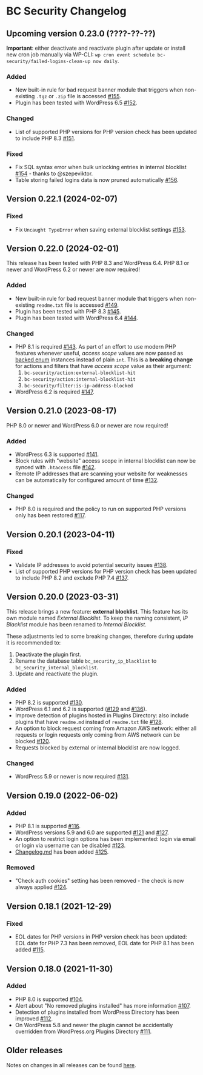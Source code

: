 # BC Security Changelog

## Upcoming version 0.23.0 (????-??-??)

**Important**: either deactivate and reactivate plugin after update or install new cron job manually via WP-CLI: `wp cron event schedule bc-security/failed-logins-clean-up now daily`.

### Added

* New built-in rule for bad request banner module that triggers when non-existing `.tgz` or `.zip` file is accessed [#155](https://github.com/chesio/bc-security/issues/155).
* Plugin has been tested with WordPress 6.5 [#152](https://github.com/chesio/bc-security/issues/152).

### Changed

* List of supported PHP versions for PHP version check has been updated to include PHP 8.3 [#151](https://github.com/chesio/bc-security/issues/151).

### Fixed

* Fix SQL syntax error when bulk unlocking entries in internal blocklist [#154](https://github.com/chesio/bc-security/pull/154) - thanks to @szepeviktor.
* Table storing failed logins data is now pruned automatically [#156](https://github.com/chesio/bc-security/issues/156).

## Version 0.22.1 (2024-02-07)

### Fixed

* Fix `Uncaught TypeError` when saving external blocklist settings [#153](https://github.com/chesio/bc-security/issues/153).

## Version 0.22.0 (2024-02-01)

This release has been tested with PHP 8.3 and WordPress 6.4. PHP 8.1 or newer and WordPress 6.2 or newer are now required!

### Added

* New built-in rule for bad request banner module that triggers when non-existing `readme.txt` file is accessed [#149](https://github.com/chesio/bc-security/issues/149).
* Plugin has been tested with PHP 8.3 [#145](https://github.com/chesio/bc-security/issues/145).
* Plugin has been tested with WordPress 6.4 [#144](https://github.com/chesio/bc-security/issues/144).

### Changed

* PHP 8.1 is required [#143](https://github.com/chesio/bc-security/issues/143). As part of an effort to use modern PHP features whenever useful, _access scope_ values are now passed as [backed enum](https://stitcher.io/blog/php-enums) instances instead of plain `int`. This is a **breaking change** for actions and filters that have _access scope_ value as their argument:
  1. `bc-security/action:external-blocklist-hit`
  2. `bc-security/action:internal-blocklist-hit`
  3. `bc-security/filter:is-ip-address-blocked`
* WordPress 6.2 is required [#147](https://github.com/chesio/bc-security/issues/147).

## Version 0.21.0 (2023-08-17)

PHP 8.0 or newer and WordPress 6.0 or newer are now required!

### Added

* WordPress 6.3 is supported [#141](https://github.com/chesio/bc-security/issues/141).
* Block rules with "website" access scope in internal blocklist can now be synced with `.htaccess` file [#142](https://github.com/chesio/bc-security/issues/142).
* Remote IP addresses that are scanning your website for weaknesses can be automatically for configured amount of time [#132](https://github.com/chesio/bc-security/issues/132).

### Changed

* PHP 8.0 is required and the policy to run on supported PHP versions only has been restored [#117](https://github.com/chesio/bc-security/issues/117).

## Version 0.20.1 (2023-04-11)

### Fixed

* Validate IP addresses to avoid potential security issues [#138](https://github.com/chesio/bc-security/issues/138).
* List of supported PHP versions for PHP version check has been updated to include PHP 8.2 and exclude PHP 7.4 [#137](https://github.com/chesio/bc-security/issues/137).

## Version 0.20.0 (2023-03-31)

This release brings a new feature: __external blocklist__. This feature has its own module named _External Blocklist_. To keep the naming consistent, _IP Blacklist_ module has been renamed to _Internal Blocklist_.

These adjustments led to some breaking changes, therefore during update it is recommended to:
1. Deactivate the plugin first.
2. Rename the database table `bc_security_ip_blacklist` to `bc_security_internal_blocklist`.
3. Update and reactivate the plugin.

### Added

* PHP 8.2 is supported [#130](https://github.com/chesio/bc-security/issues/130).
* WordPress 6.1 and 6.2 is supported ([#129](https://github.com/chesio/bc-security/issues/129) and [#136](https://github.com/chesio/bc-security/issues/136)).
* Improve detection of plugins hosted in Plugins Directory: also include plugins that have `readme.md` instead of `readme.txt` file [#128](https://github.com/chesio/bc-security/issues/128).
* An option to block request coming from Amazon AWS network: either all requests or login requests only coming from AWS network can be blocked [#120](https://github.com/chesio/bc-security/issues/120).
* Requests blocked by external or internal blocklist are now logged.

### Changed

* WordPress 5.9 or newer is now required [#131](https://github.com/chesio/bc-security/issues/131).

## Version 0.19.0 (2022-06-02)

### Added

* PHP 8.1 is supported [#116](https://github.com/chesio/bc-security/issues/116).
* WordPress versions 5.9 and 6.0 are supported [#121](https://github.com/chesio/bc-security/issues/121) and [#127](https://github.com/chesio/bc-security/issues/127).
* An option to restrict login options has been implemented: login via email or login via username can be disabled [#123](https://github.com/chesio/bc-security/issues/123).
* [Changelog.md](CHANGELOG.md) has been added [#125](https://github.com/chesio/bc-security/issues/125).

### Removed

* "Check auth cookies" setting has been removed - the check is now always applied [#124](https://github.com/chesio/bc-security/issues/124).

## Version 0.18.1 (2021-12-29)

### Fixed

* EOL dates for PHP versions in PHP version check has been updated: EOL date for PHP 7.3 has been removed, EOL date for PHP 8.1 has been added [#115](https://github.com/chesio/bc-security/issues/115).

## Version 0.18.0 (2021-11-30)

### Added

* PHP 8.0 is supported [#104](https://github.com/chesio/bc-security/issues/104).
* Alert about "No removed plugins installed" has more information [#107](https://github.com/chesio/bc-security/issues/107).
* Detection of plugins installed from WordPress Directory has been improved [#112](https://github.com/chesio/bc-security/issues/112).
* On WordPress 5.8 and newer the plugin cannot be accidentally overridden from WordPress.org Plugins Directory [#111](https://github.com/chesio/bc-security/issues/111).

## Older releases

Notes on changes in all releases can be found [here](https://github.com/chesio/bc-security/releases).
